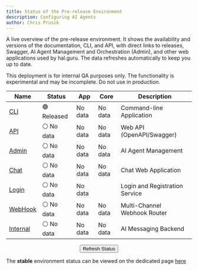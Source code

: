 ```yaml
---
title: Status of the Pre-release Environment
description: Configuring AI Agents
author: Chris Prusik
---
```


A live overview of the pre-release environment. It shows the availability and versions of the documentation, CLI, and API, with direct links to releases, Swagger, AI Agent Management and Orchestration (Admin), and other web applications used by hal.guru. The data refreshes automatically to keep you up to date.

This deployment is for internal QA purposes only. The functionality is experimental and may be incomplete. Do not use in production.

| Name                                                                 | Status                                                 | App                                                    | Core                                                                           | Description                    |
|----------------------------------------------------------------------|--------------------------------------------------------|--------------------------------------------------------|--------------------------------------------------------------------------------|--------------------------------|
| <a href="https://github.com/HAL-guru/hal.guru-docs/releases">CLI</a> | 🟢 Released                                            | <span id="cli-prerelease-app-version">No data</span>   | <span id="cli-prerelease-core-version">No data</span>                          | Command-line Application       |
| <a href="https://api-dev.hal.guru/swagger/index.html">API</a>        | <span id="api-prerelease-status">⚪ No data</span>      | <span id="api-prerelease-app-version">No data</span>   | <span id="api-prerelease-core-version">No data</span>                          | Web API (OpenAPI/Swagger)      |
| <a href="https://admin-dev.hal.guru">Admin</a>                       | <span id="admin-prerelease-status">⚪ No data</span>    | <span id="admin-prerelease-app-version">No data</span> | <span id="admin-prerelease-core-version">No data</span>                        | AI Agent Management            |
| <a href="https://chat-dev.hal.guru">Chat</a>                         | <span id="chat-prerelease-status">⚪ No data</span>     | <span id="chat-prerelease-app-version">No data</span> | <span id="chat-prerelease-core-version">No data</span>                         | Chat Web Application           |
| <a href="https://login-dev.hal.guru">Login</a>                       | <span id="login-prerelease-status">⚪ No data</span> | <span id="login-prerelease-app-version">No data</span> | <span id="login-prerelease-core-version" style="display: none;">No data</span> | Login and Registration Service |
| <a href="https://webhook-dev.hal.guru">WebHook</a>                   | <span id="webhook-prerelease-status">⚪ No data</span>  | <span id="webhook-prerelease-app-version">No data</span> | <span id="webhook-prerelease-core-version">No data</span>                      | Multi-Channel Webhook Router   |
| <a href="https://internal-dev.hal.guru">Internal</a>                 | <span id="internal-prerelease-status">⚪ No data</span> | <span id="internal-prerelease-app-version">No data</span> | <span id="internal-prerelease-core-version">No data</span>                     | AI Messaging Backend           |

<div id="warning-prerelease-message"></div>

<div class="page-refresh" style="margin: 0.75rem 0; text-align: center;">
  <button id="refresh-button" class="md-button md-button--gray" type="button" title="Refresh data" onclick="checkPlatformPrereleaseEnvironment()">Refresh Status</button>
</div>

The **stable** environment status can be viewed on the dedicated page [here](status.md)

<script type="text/javascript">

    document.addEventListener('DOMContentLoaded', async function() {
        await checkPlatformPrereleaseEnvironment();
    });

    if (typeof document$ !== 'undefined') {
      document$.subscribe(() => {
        checkPlatformPrereleaseEnvironment();
      });
    }
    
    window.addEventListener('pageshow', (event) => {
      if (event.persisted) {
        checkPlatformPrereleaseEnvironment();
      }
    });

</script>
